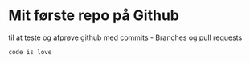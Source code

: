 # Mit første repo på Github

til at teste og afprøve github
med commits - Branches og pull requests

`code is love`
